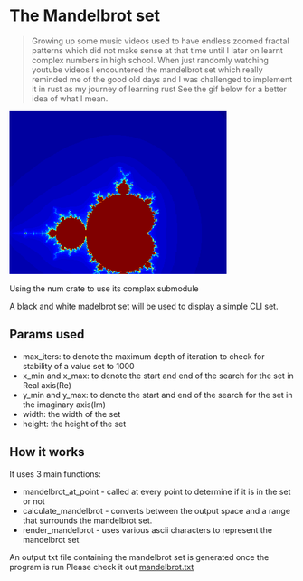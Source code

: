 # The Mandelbrot set
> Growing up some music videos used to have endless zoomed fractal patterns which did not make sense at that time until
> I later on learnt complex numbers in high school. When just randomly watching youtube videos I encountered the mandelbrot set
> which really reminded me of the good old days and I was challenged to implement it in rust as my journey of learning rust
> See the gif below for a better idea of what I mean.

![mandelbrot.gif](mandelbrot.gif)

Using the num crate to use its complex submodule

A black and white madelbrot set will be used to display a simple CLI set.

## Params used
* max_iters: to denote the maximum depth of iteration to check for stability of a value set to 1000
* x_min and x_max: to denote the start and end of the search for the set in Real axis(Re)
* y_min and y_max: to denote the start and end of the search for the set in the imaginary axis(Im)
* width: the width of the set
* height: the height of the set

## How it works
It uses 3 main functions:
* mandelbrot_at_point - called at every point to determine if it is in the set or not
* calculate_mandelbrot - converts between the output space and a range that surrounds the mandelbrot set.
* render_mandelbrot - uses various ascii characters to represent the mandelbrot set

An output txt file containing the mandelbrot set is generated once the program is run
Please check it out [mandelbrot.txt](mandelbrot.txt)